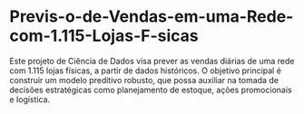 # Previs-o-de-Vendas-em-uma-Rede-com-1.115-Lojas-F-sicas
Este projeto de Ciência de Dados visa prever as vendas diárias de uma rede com 1.115 lojas físicas, a partir de dados históricos. O objetivo principal é construir um modelo preditivo robusto, que possa auxiliar na tomada de decisões estratégicas como planejamento de estoque, ações promocionais e logística.
